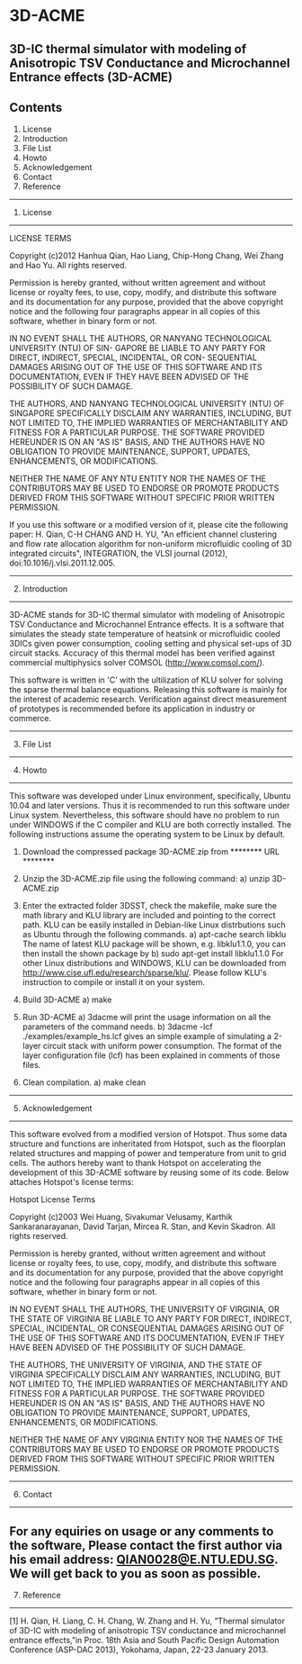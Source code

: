 # 3D-ACME
3D-IC thermal simulator with modeling of Anisotropic TSV Conductance and Microchannel Entrance effects (3D-ACME)
-------------------------------------------------

Contents
--------

1) License
2) Introduction
3) File List
4) Howto
5) Acknowledgement
6) Contact
7) Reference

---------------

1) License
-------
LICENSE TERMS

Copyright (c)2012 Hanhua Qian, Hao Liang, Chip-Hong Chang, Wei Zhang and Hao Yu.  All rights reserved.

Permission is hereby granted, without written agreement and without license or
royalty fees, to use, copy, modify, and distribute this software and its
documentation for any purpose, provided that the above copyright notice and the
following four paragraphs appear in all copies of this software, whether in
binary form or not.

IN NO EVENT SHALL THE AUTHORS, OR NANYANG TECHNOLOGICAL UNIVERSITY (NTU) OF SIN-
GAPORE BE LIABLE TO ANY PARTY FOR DIRECT, INDIRECT, SPECIAL, INCIDENTAL, OR CON-
SEQUENTIAL DAMAGES ARISING OUT OF THE USE OF THIS SOFTWARE AND ITS DOCUMENTATION, 
EVEN IF THEY HAVE BEEN ADVISED OF THE POSSIBILITY OF SUCH DAMAGE.

THE AUTHORS, AND NANYANG TECHNOLOGICAL UNIVERSITY (NTU) OF SINGAPORE SPECIFICALLY
DISCLAIM ANY WARRANTIES, INCLUDING, BUT NOT LIMITED TO, THE IMPLIED WARRANTIES
OF MERCHANTABILITY AND FITNESS FOR A PARTICULAR PURPOSE. THE SOFTWARE PROVIDED
HEREUNDER IS ON AN "AS IS" BASIS, AND THE AUTHORS HAVE NO OBLIGATION TO PROVIDE
MAINTENANCE, SUPPORT, UPDATES, ENHANCEMENTS, OR MODIFICATIONS.

NEITHER THE NAME OF ANY NTU ENTITY NOR THE NAMES OF THE CONTRIBUTORS MAY
BE USED TO ENDORSE OR PROMOTE PRODUCTS DERIVED FROM THIS SOFTWARE WITHOUT
SPECIFIC PRIOR WRITTEN PERMISSION.

If you use this software or a modified version of it, please cite the following
paper: H. Qian, C-H CHANG AND H. YU, "An efficient channel clustering and flow rate 
allocation algorithm for non-uniform microfluidic cooling of 3D integrated circuits", 
INTEGRATION, the VLSI journal (2012), doi:10.1016/j.vlsi.2011.12.005.

-------------------------------------------------------------------------------------

2) Introduction
------------

3D-ACME stands for 3D-IC thermal simulator with modeling of Anisotropic TSV Conductance and Microchannel Entrance effects. It is a software that simulates the steady state temperature of heatsink or microfluidic cooled 
3DICs given power consumption, cooling setting and physical set-ups of 3D circuit stacks. Accuracy of 
this thermal model has been verified against commercial multiphysics solver COMSOL (http://www.comsol.com/). 

This software is written in 'C' with the ultilization of KLU solver for solving the sparse thermal balance equations. 
Releasing this software is mainly for the interest of academic research. Verification against direct measurement of 
prototypes is recommended before its application in industry or commerce.

------------------------------------------------------------------------------------------------------

3) File List
------------

4) Howto
--------

This software was developed under Linux environment, specifically, Ubuntu 10.04 and later versions. 
Thus it is recommended to run this software under Linux system. Nevertheless, this software should have
no problem to run under WINDOWS if the C compiler and KLU are both correctly installed. The following 
instructions assume the operating system to be Linux by default.


1. Download the compressed package 3D-ACME.zip from ******** URL ********

2. Unzip the 3D-ACME.zip file using the following command:
	a) unzip 3D-ACME.zip

3. Enter the extracted folder 3DSST, check the makefile, make sure the math library and KLU library are
included and pointing to the correct path. KLU can be easily installed in Debian-like Linux distrbutions
such as Ubuntu through the following commands.
	a) apt-cache search libklu
The name of latest KLU package will be shown, e.g. libklu1.1.0, you can then install the shown package by
	b) sudo apt-get install libklu1.1.0
For other Linux distributions and WINDOWS, KLU can be downloaded from http://www.cise.ufl.edu/research/sparse/klu/.
Please follow KLU's instruction to compile or install it on your system.

4. Build 3D-ACME 
	a) make

5. Run 3D-ACME
	a) 3dacme
will print the usage information on all the parameters of the command needs.
	b) 3dacme -lcf ./examples/example_hs.lcf
gives an simple example of simulating a 2-layer circuit stack with uniform power consumption. The format
of the layer configuration file (lcf) has been explained in comments of those files.

6. Clean compilation.
	a) make clean

------------------------------------------------------------------------------------------------------------------------

5) Acknowledgement
-------------------
This software evolved from a modified version of Hotspot. Thus some data structure and functions are inheritated from
Hotspot, such as the floorplan related structures and mapping of power and temperature from unit to grid cells. The 
authors hereby want to thank Hotspot on accelerating the development of this 3D-ACME software by reusing some of its code. 
Below attaches Hotspot's license terms:

Hotspot License Terms

Copyright (c)2003 Wei Huang, Sivakumar Velusamy, Karthik Sankaranarayanan,
David Tarjan, Mircea R. Stan, and Kevin Skadron.  All rights reserved.

Permission is hereby granted, without written agreement and without license or
royalty fees, to use, copy, modify, and distribute this software and its
documentation for any purpose, provided that the above copyright notice and the
following four paragraphs appear in all copies of this software, whether in
binary form or not.

IN NO EVENT SHALL THE AUTHORS, THE UNIVERSITY OF VIRGINIA, OR THE STATE OF
VIRGINIA BE LIABLE TO ANY PARTY FOR DIRECT, INDIRECT, SPECIAL, INCIDENTAL, OR
CONSEQUENTIAL DAMAGES ARISING OUT OF THE USE OF THIS SOFTWARE AND ITS
DOCUMENTATION, EVEN IF THEY HAVE BEEN ADVISED OF THE POSSIBILITY OF SUCH
DAMAGE.

THE AUTHORS, THE UNIVERSITY OF VIRGINIA, AND THE STATE OF VIRGINIA SPECIFICALLY
DISCLAIM ANY WARRANTIES, INCLUDING, BUT NOT LIMITED TO, THE IMPLIED WARRANTIES
OF MERCHANTABILITY AND FITNESS FOR A PARTICULAR PURPOSE. THE SOFTWARE PROVIDED
HEREUNDER IS ON AN "AS IS" BASIS, AND THE AUTHORS HAVE NO OBLIGATION TO PROVIDE
MAINTENANCE, SUPPORT, UPDATES, ENHANCEMENTS, OR MODIFICATIONS.

NEITHER THE NAME OF ANY VIRGINIA ENTITY NOR THE NAMES OF THE CONTRIBUTORS MAY
BE USED TO ENDORSE OR PROMOTE PRODUCTS DERIVED FROM THIS SOFTWARE WITHOUT
SPECIFIC PRIOR WRITTEN PERMISSION.

------------------------------------------------------------------------------------------------------------------------

6) Contact
-----------
For any equiries on usage or any comments to the software, Please contact the first author via his email address:
QIAN0028@E.NTU.EDU.SG. We will get back to you as soon as possible.
------------------------------------------------------------------------------------------------------------------------

7) Reference
-------------

[1] H. Qian, H. Liang, C. H. Chang, W. Zhang and H. Yu, ”Thermal simulator of 3D-IC with
modeling of anisotropic TSV conductance and microchannel entrance effects,”in Proc. 18th
Asia and South Pacific Design Automation Conference (ASP-DAC 2013), Yokohama, Japan,
22-23 January 2013.
